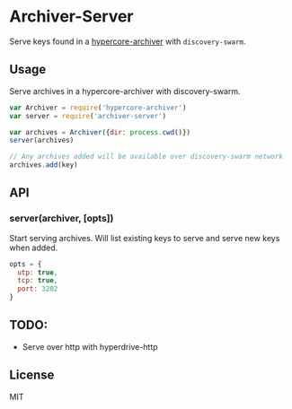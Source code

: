 # Archiver-Server

Serve keys found in a [hypercore-archiver](https://github.com/mafintosh/hypercore-archiver) with `discovery-swarm`.

## Usage

Serve archives in a hypercore-archiver with discovery-swarm.

```js
var Archiver = require('hypercore-archiver')
var server = require('archiver-server')

var archives = Archiver({dir: process.cwd()})
server(archives)

// Any archives added will be available over discovery-swarm network
archives.add(key)
```

## API

### server(archiver, [opts])

Start serving archives. Will list existing keys to serve and serve new keys when added.

```js
opts = {
  utp: true,
  tcp: true,
  port: 3282
}
```

## TODO:

* Serve over http with hyperdrive-http

## License

MIT
